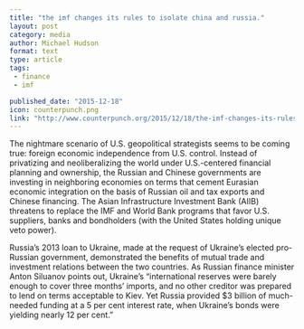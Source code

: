 ```yaml
---
title: "the imf changes its rules to isolate china and russia."
layout: post
category: media
author: Michael Hudson
format: text
type: article
tags: 
 - finance
 - imf

published_date: "2015-12-18"
icon: counterpunch.png
link: "http://www.counterpunch.org/2015/12/18/the-imf-changes-its-rules-to-isolate-china-and-russia/"
---
```


The nightmare scenario of U.S. geopolitical strategists seems to be coming
true: foreign economic independence from U.S. control. Instead of privatizing
and neoliberalizing the world under U.S.-centered financial planning and
ownership, the Russian and Chinese governments are investing in neighboring
economies on terms that cement Eurasian economic integration on the basis of
Russian oil and tax exports and Chinese financing. The Asian Infrastructure
Investment Bank (AIIB) threatens to replace the IMF and World Bank programs
that favor U.S. suppliers, banks and bondholders (with the United States
holding unique veto power).  

Russia’s 2013 loan to Ukraine, made at the request of Ukraine’s elected
pro-Russian government, demonstrated the benefits of mutual trade and
investment relations between the two countries. As Russian finance minister
Anton Siluanov points out, Ukraine’s “international reserves were barely enough
to cover three months’ imports, and no other creditor was prepared to lend on
terms acceptable to Kiev. Yet Russia provided $3 billion of much-needed funding
at a 5 per cent interest rate, when Ukraine’s bonds were yielding nearly 12 per
cent.”  
